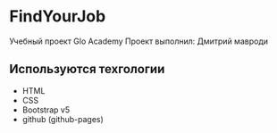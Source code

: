 # FindYourJob
Учебный проект Glo Academy
Проект выполнил: Дмитрий мавроди

## Используются техгологии
- HTML
- CSS
- Bootstrap v5
- github (github-pages)
